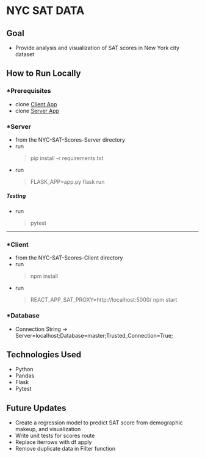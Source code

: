 # NYC SAT DATA

## Goal
*  Provide analysis and visualization of SAT scores in New York city dataset

## How to Run Locally
### *Prerequisites
* clone [Client App](https://github.com/JordyKieto/NYC-SAT-Scores-Client)
* clone [Server App](https://github.com/JordyKieto/NYC-SAT-Scores-Server)

### *Server
* from the NYC-SAT-Scores-Server directory
* run 
    >pip install -r requirements.txt
* run 
    >FLASK_APP=app.py flask run
##### __Testing__
* run 
    >pytest
___
### *Client
* from the NYC-SAT-Scores-Client directory
* run 
    >npm install
* run 
    >REACT_APP_SAT_PROXY=http://localhost:5000/ npm start

### *Database
* Connection String -> Server=localhost;Database=master;Trusted_Connection=True;

## Technologies Used
* Python
* Pandas 
* Flask
* Pytest

## Future Updates
* Create a regression model to predict SAT score from demographic makeup, and visualization
* Write unit tests for scores route
* Replace iterrows with df apply
* Remove duplicate data in Filter function